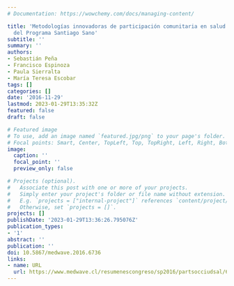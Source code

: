 ```yaml
---
# Documentation: https://wowchemy.com/docs/managing-content/

title: 'Metodologías innovadoras de participación comunitaria en salud: experiencia
  del Programa Santiago Sano'
subtitle: ''
summary: ''
authors:
- Sebastián Peña
- Francisco Espinoza
- Paula Sierralta
- María Teresa Escobar
tags: []
categories: []
date: '2016-11-29'
lastmod: 2023-01-29T13:35:32Z
featured: false
draft: false

# Featured image
# To use, add an image named `featured.jpg/png` to your page's folder.
# Focal points: Smart, Center, TopLeft, Top, TopRight, Left, Right, BottomLeft, Bottom, BottomRight.
image:
  caption: ''
  focal_point: ''
  preview_only: false

# Projects (optional).
#   Associate this post with one or more of your projects.
#   Simply enter your project's folder or file name without extension.
#   E.g. `projects = ["internal-project"]` references `content/project/deep-learning/index.md`.
#   Otherwise, set `projects = []`.
projects: []
publishDate: '2023-01-29T13:36:26.795076Z'
publication_types:
- '1'
abstract: ''
publication: ''
doi: 10.5867/medwave.2016.6736
links:
- name: URL
  url: https://www.medwave.cl/resumenescongreso/sp2016/partsocciudsal/6736.html
---
```

